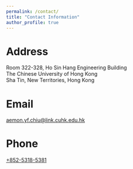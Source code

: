 ```yaml
---
permalink: /contact/
title: "Contact Information"
author_profile: true
---
```



Address
======
Room 322-328, Ho Sin Hang Engineering Building<br>
The Chinese University of Hong Kong<br>
Sha Tin, New Territories, Hong Kong

Email
======
[aemon.yf.chiu@link.cuhk.edu.hk](mailto:aemon.yf.chiu@link.cuhk.edu.hk)

Phone
======
[+852-5318-5381](tel:1234567890)
